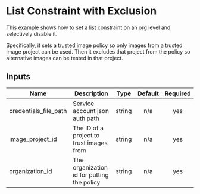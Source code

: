 # List Constraint with Exclusion

This example shows how to set a list constraint on an org level and selectively disable it.

Specifically, it sets a trusted image policy so only images from a trusted image project can be used. Then it excludes that project from the policy so alternative images can be tested in that project.

<!-- BEGINNING OF PRE-COMMIT-TERRAFORM DOCS HOOK -->
## Inputs

| Name | Description | Type | Default | Required |
|------|-------------|:----:|:-----:|:-----:|
| credentials\_file\_path | Service account json auth path | string | n/a | yes |
| image\_project\_id | The ID of a project to trust images from | string | n/a | yes |
| organization\_id | The organization id for putting the policy | string | n/a | yes |

<!-- END OF PRE-COMMIT-TERRAFORM DOCS HOOK -->